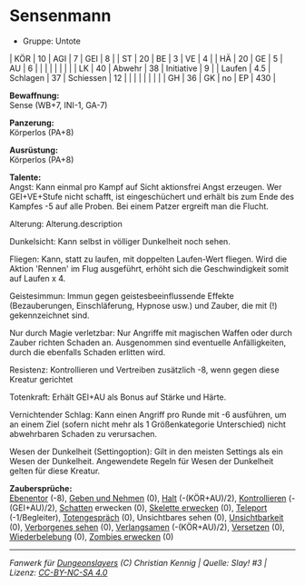 # Sensenmann  
- Gruppe: Untote  

| KÖR    | 10  | AGI      | 7  | GEI        | 8   |
| ST     | 20  | BE       | 3  | VE         | 4   |
| HÄ     | 20  | GE       | 5  | AU         | 6   |
|        |     |          |    |            |     |
| LK     | 40  | Abwehr   | 38 | Initiative | 9   |
| Laufen | 4.5 | Schlagen | 37 | Schiessen  | 12  |
|        |     |          |    |            |     |
| GH     | 36  | GK       | no | EP         | 430 |


**Bewaffnung:**  
Sense (WB+7, INI-1, GA-7)

**Panzerung:**  
Körperlos (PA+8)

**Ausrüstung:**  
Körperlos (PA+8)

**Talente:**  
Angst: Kann einmal pro Kampf auf Sicht aktionsfrei Angst erzeugen. Wer GEI+VE+Stufe nicht schafft, ist eingeschüchert und erhält bis zum Ende des Kampfes -5 auf alle Proben. Bei einem Patzer ergreift man die Flucht.

Alterung: Alterung.description

Dunkelsicht: Kann selbst in völliger Dunkelheit noch sehen.

Fliegen: Kann, statt zu laufen, mit doppelten Laufen-Wert fliegen. Wird die Aktion 'Rennen' im Flug ausgeführt, erhöht sich die Geschwindigkeit somit auf Laufen x 4.

Geistesimmun: Immun gegen geistesbeeinflussende Effekte (Bezauberungen, Einschläferung, Hypnose usw.) und Zauber, die mit (!) gekennzeichnet sind.

Nur durch Magie verletzbar: Nur Angriffe mit magischen Waffen oder durch Zauber richten Schaden an. Ausgenommen sind eventuelle Anfälligkeiten, durch die ebenfalls Schaden erlitten wird.

Resistenz: Kontrollieren und Vertreiben zusätzlich -8, wenn gegen diese Kreatur gerichtet

Totenkraft: Erhält GEI+AU als Bonus auf Stärke und Härte.

Vernichtender Schlag: Kann einen Angriff pro Runde mit -6 ausführen, um an einem  Ziel (sofern nicht mehr als 1  Größenkategorie Unterschied) nicht abwehrbaren Schaden zu verursachen.

Wesen der Dunkelheit (Settingoption): Gilt in den meisten Settings als ein Wesen der Dunkelheit. Angewendete Regeln für Wesen der Dunkelheit gelten für diese Kreatur.


**Zaubersprüche:**  
[Ebenentor](/grw/zauber/ebenentor.md) (-8), [Geben und Nehmen](/grw/zauber/geben-und-nehmen.md) (0), [Halt](/grw/zauber/halt.md) (-(KÖR+AU)/2), [Kontrollieren](/grw/zauber/kontrollieren.md) (-(GEI+AU)/2), [Schatten](/grw/zauber/schatten.md) erwecken (0), [Skelette erwecken](/grw/zauber/skelette-erwecken.md) (0), [Teleport](/grw/zauber/teleport.md) (-1/Begleiter), [Totengespräch](/grw/zauber/totengespraech.md) (0), Unsichtbares sehen (0), [Unsichtbarkeit](/grw/zauber/unsichtbarkeit.md) (0), [Verborgenes sehen](/grw/zauber/verborgenes-sehen.md) (0), [Verlangsamen](/grw/zauber/verlangsamen.md) (-(KÖR+AU)/2), [Versetzen](/grw/zauber/versetzen.md) (0), [Wiederbelebung](/grw/zauber/wiederbelebung.md) (0), [Zombies erwecken](/grw/zauber/zombies-erwecken.md) (0)




___
*Fanwerk für [Dungeonslayers](https://www.dungeonslayers.net/) (C) Christian Kennig | Quelle: Slay! #3 | Lizenz: [CC-BY-NC-SA 4.0](https://creativecommons.org/licenses/by-nc-sa/4.0/deed.de)*